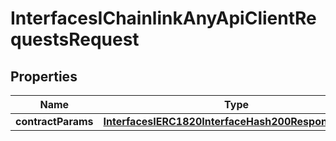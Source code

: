 
# InterfacesIChainlinkAnyApiClientRequestsRequest

## Properties
Name | Type | Description | Notes
------------ | ------------- | ------------- | -------------
**contractParams** | [**InterfacesIERC1820InterfaceHash200ResponseResult**](InterfacesIERC1820InterfaceHash200ResponseResult.md) |  | 



